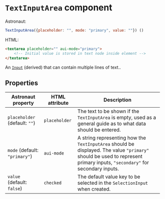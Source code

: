 # `TextInputArea` component
Astronaut:
```javascript
TextInputArea({placeholder: "", mode: "primary", value: ""}) ()
```

HTML:
```html
<textarea placeholder="" aui-mode="primary">
    <!-- Initial value is stored in text node inside element -->
</textarea>
```

An [`Input`](reference/components/input.md) (derived) that can contain multiple lines of text..

## Properties
| Astronaut property | HTML attribute | Description |
|---|---|---|
| `placeholder` (default: `""`) | `placeholder` | The text to be shown if the `TextInputArea` is empty, used as a general guide as to what data should be entered. |
| `mode` (default: `"primary"`) | `aui-mode` | A string representing how the `TextInputArea` should be displayed. The value `"primary"` should be used to represent primary inputs, `"secondary"` for secondary inputs. |
| `value` (default: `false`) | `checked` | The default value key to be selected in the `SelectionInput` when created. |